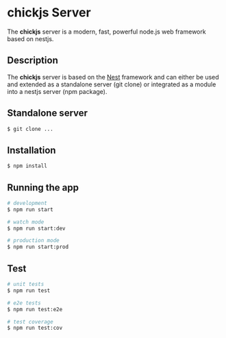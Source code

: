 # chickjs Server

The **chickjs** server is a modern, fast, powerful node.js web framework based on nestjs.

## Description

The **chickjs** server is based on the [Nest](https://github.com/nestjs/nest) framework and can either be used and 
extended as a standalone server (git clone) or integrated as a module into a nestjs server (npm package).

## Standalone server

```bash
$ git clone ...
```

## Installation

```bash
$ npm install
```

## Running the app

```bash
# development
$ npm run start

# watch mode
$ npm run start:dev

# production mode
$ npm run start:prod
```

## Test

```bash
# unit tests
$ npm run test

# e2e tests
$ npm run test:e2e

# test coverage
$ npm run test:cov
```
